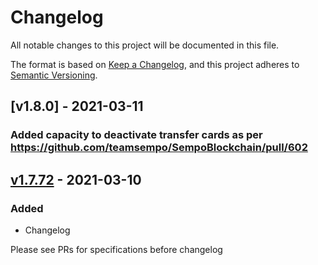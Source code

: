 # Changelog

All notable changes to this project will be documented in this file.

The format is based on [Keep a Changelog](https://keepachangelog.com/en/1.0.0/),
and this project adheres to [Semantic Versioning](https://semver.org/spec/v2.0.0.html).

## [v1.8.0] - 2021-03-11

### Added capacity to deactivate transfer cards as per https://github.com/teamsempo/SempoBlockchain/pull/602

## [v1.7.72] - 2021-03-10

### Added

- Changelog

Please see PRs for specifications before changelog

[unreleased]: https://github.com/teamsempo/SempoBlockchain/compare/v1.7.70...HEAD
[v1.7.72]: https://github.com/teamsempo/SempoBlockchain/releases/tag/server-v1.7.70
